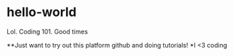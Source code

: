 # hello-world
Lol. Coding 101. Good times

**Just want to try out this platform github and doing tutorials! 
*I <3 coding
